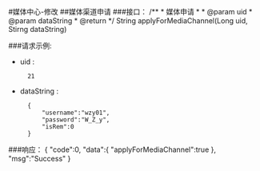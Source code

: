 #媒体中心-修改
##媒体渠道申请
###接口：
	/**
     * 媒体申请
     *
     * @param uid
     * @param dataString
     * @return
     */
	String applyForMediaChannel(Long uid, Stirng dataString) 
									 
###请求示例:
+ uid : 

		21
+ dataString :

		{
			"username":"wzy01",
			"password":"W_Z_y",
			"isRem":0
		}

###响应：
		{
		    "code":0,
		    "data":{
		        "applyForMediaChannel":true
		    },
		    "msg":"Success"
		}